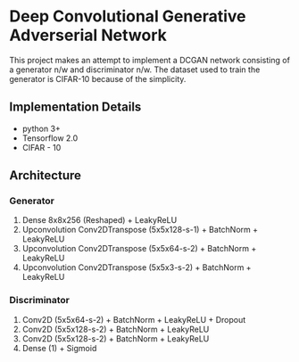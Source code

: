 # Deep Convolutional Generative Adverserial Network

This project makes an attempt to implement a DCGAN network consisting of a generator n/w and discriminator n/w.
The dataset used to train the generator is CIFAR-10 because of the simplicity.

## Implementation Details

* python 3+
* Tensorflow 2.0 
* CIFAR - 10

## Architecture
### Generator

1. Dense 8x8x256 (Reshaped) + LeakyReLU
2. Upconvolution Conv2DTranspose (5x5x128-s-1) + BatchNorm + LeakyReLU
3. Upconvolution Conv2DTranspose (5x5x64-s-2) + BatchNorm + LeakyReLU
4. Upconvolution Conv2DTranspose (5x5x3-s-2) + BatchNorm + LeakyReLU

### Discriminator

1. Conv2D (5x5x64-s-2) + BatchNorm + LeakyReLU + Dropout
2. Conv2D (5x5x128-s-2) + BatchNorm + LeakyReLU
3. Conv2D (5x5x128-s-2) + BatchNorm + LeakyReLU
4. Dense (1) + Sigmoid

